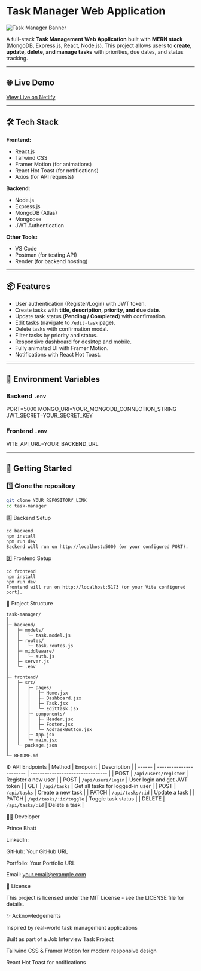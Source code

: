 # Task Manager Web Application

![Task Manager Banner](https://via.placeholder.com/1200x400?text=Task+Manager)  

A full-stack **Task Management Web Application** built with **MERN stack** (MongoDB, Express.js, React, Node.js). This project allows users to **create, update, delete, and manage tasks** with priorities, due dates, and status tracking.  

---

## 🌐 Live Demo

[View Live on Netlify](YOUR_FRONTEND_NETLIFY_LINK_HERE)

---

## 🛠 Tech Stack

**Frontend:**  
- React.js  
- Tailwind CSS  
- Framer Motion (for animations)  
- React Hot Toast (for notifications)  
- Axios (for API requests)  

**Backend:**  
- Node.js  
- Express.js  
- MongoDB (Atlas)  
- Mongoose  
- JWT Authentication  

**Other Tools:**  
- VS Code  
- Postman (for testing API)  
- Render (for backend hosting)  

---

## 📦 Features

- User authentication (Register/Login) with JWT token.  
- Create tasks with **title, description, priority, and due date**.  
- Update task status (**Pending / Completed**) with confirmation.  
- Edit tasks (navigate to `/edit-task` page).  
- Delete tasks with confirmation modal.  
- Filter tasks by priority and status.  
- Responsive dashboard for desktop and mobile.  
- Fully animated UI with Framer Motion.  
- Notifications with React Hot Toast.  

---

## 🔑 Environment Variables

### Backend `.env`
PORT=5000
MONGO_URI=YOUR_MONGODB_CONNECTION_STRING
JWT_SECRET=YOUR_SECRET_KEY


### Frontend `.env`
VITE_API_URL=YOUR_BACKEND_URL


---

## 🚀 Getting Started

### 1️⃣ Clone the repository
```bash
git clone YOUR_REPOSITORY_LINK
cd task-manager
```
2️⃣ Backend Setup
```
cd backend
npm install
npm run dev
Backend will run on http://localhost:5000 (or your configured PORT).
```
3️⃣ Frontend Setup
```
cd frontend
npm install
npm run dev
Frontend will run on http://localhost:5173 (or your Vite configured port).
```
📂 Project Structure
```
task-manager/
│
├─ backend/
│   ├─ models/
│   │   └─ task.model.js
│   ├─ routes/
│   │   └─ task.routes.js
│   ├─ middleware/
│   │   └─ auth.js
│   ├─ server.js
│   └─ .env
│
├─ frontend/
│   ├─ src/
│   │   ├─ pages/
│   │   │   ├─ Home.jsx
│   │   │   ├─ Dashboard.jsx
│   │   │   ├─ Task.jsx
│   │   │   └─ Edittask.jsx
│   │   ├─ components/
│   │   │   ├─ Header.jsx
│   │   │   ├─ Footer.jsx
│   │   │   └─ AddTaskButton.jsx
│   │   ├─ App.jsx
│   │   └─ main.jsx
│   └─ package.json
│
└─ README.md
```
⚙️ API Endpoints
| Method | Endpoint                | Description                      |
| ------ | ----------------------- | -------------------------------- |
| POST   | `/api/users/register`   | Register a new user              |
| POST   | `/api/users/login`      | User login and get JWT token     |
| GET    | `/api/tasks`            | Get all tasks for logged-in user |
| POST   | `/api/tasks`            | Create a new task                |
| PATCH  | `/api/tasks/:id`        | Update a task                    |
| PATCH  | `/api/tasks/:id/toggle` | Toggle task status               |
| DELETE | `/api/tasks/:id`        | Delete a task                    |

🧑‍💻 Developer

Prince Bhatt

LinkedIn: 

GitHub: Your GitHub URL

Portfolio: Your Portfolio URL

Email: your.email@example.com

📄 License

This project is licensed under the MIT License - see the LICENSE
 file for details.

✨ Acknowledgements

Inspired by real-world task management applications

Built as part of a Job Interview Task Project

Tailwind CSS & Framer Motion for modern responsive design

React Hot Toast for notifications
